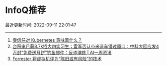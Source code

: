 # InfoQ推荐

最近更新时间: 2022-09-11 22:01:47

--- 
1. [零信任对 Kubernetes 意味着什么？](https://www.infoq.cn/article/R4ZfdijOEfQqg9muFlGS) 
2. [台积电月薪8.7k招大四实习生；雷军否认小米造车错过窗口；中科大回应发4万封“免费送月饼”钓鱼邮件：反诈演练 | AI一周资讯](https://www.infoq.cn/article/MwfFL97z3pY4lqylYosg) 
3. [Forrester 将虚拟机评为“陈旧或有风险”的技术](https://www.infoq.cn/article/NJ1adEbGGPQ2Ew3mxPeJ) 
